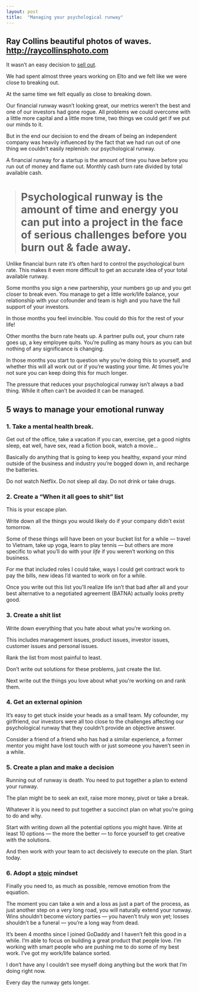 ```yaml
---
layout: post
title:  "Managing your psychological runway"
---
```


## Ray Collins beautiful photos of waves. http://raycollinsphoto.com

It wasn’t an easy decision to [sell out](http://techcrunch.com/2015/04/10/godaddy-acquires-elto-marketplace-for-web-pros/).

We had spent almost three years working on Elto and we felt like we were close to breaking out.

At the same time we felt equally as close to breaking down.

Our financial runway wasn’t looking great, our metrics weren’t the best and one of our investors had gone rogue. All problems we could overcome with a little more capital and a little more time, two things we could get if we put our minds to it.

But in the end our decision to end the dream of being an independent company was heavily influenced by the fact that we had run out of one thing we couldn’t easily replenish: our psychological runway.

A financial runway for a startup is the amount of time you have before you run out of money and flame out. Monthly cash burn rate divided by total available cash.
> # Psychological runway is the amount of time and energy you can put into a project in the face of serious challenges before you burn out & fade away.

Unlike financial burn rate it’s often hard to control the psychological burn rate. This makes it even more difficult to get an accurate idea of your total available runway.

Some months you sign a new partnership, your numbers go up and you get closer to break even. You manage to get a little work/life balance, your relationship with your cofounder and team is high and you have the full support of your investors.

In those months you feel invincible. You could do this for the rest of your life!

Other months the burn rate heats up. A partner pulls out, your churn rate goes up, a key employee quits. You’re pulling as many hours as you can but nothing of any significance is changing.

In those months you start to question why you’re doing this to yourself, and whether this will all work out or if you’re wasting your time. At times you’re not sure you can keep doing this for much longer.

The pressure that reduces your psychological runway isn’t always a bad thing. While it often can’t be avoided it can be managed.


## 5 ways to manage your emotional runway

### 1. Take a mental health break.

Get out of the office, take a vacation if you can, exercise, get a good nights sleep, eat well, have sex, read a fiction book, watch a movie…

Basically do anything that is going to keep you healthy, expand your mind outside of the business and industry you’re bogged down in, and recharge the batteries.

Do not watch Netflix. Do not sleep all day. Do not drink or take drugs.

### 2. Create a “When it all goes to shit” list

This is your escape plan.

Write down all the things you would likely do if your company didn’t exist tomorrow.

Some of these things will have been on your bucket list for a while — travel to Vietnam, take up yoga, learn to play tennis — but others are more specific to what you’ll do with your *life* if you weren’t working on this business.

For me that included roles I could take, ways I could get contract work to pay the bills, new ideas I’d wanted to work on for a while.

Once you write out this list you’ll realize life isn’t that bad after all and your best alternative to a negotiated agreement (BATNA) actually looks pretty good.

### 3. Create a shit list

Write down everything that you hate about what you’re working on.

This includes management issues, product issues, investor issues, customer issues and personal issues.

Rank the list from most painful to least.

Don’t write out solutions for these problems, just create the list.

Next write out the things you love about what you’re working on and rank them.

### 4. Get an external opinion

It’s easy to get stuck inside your heads as a small team. My cofounder, my girlfriend, our investors were all too close to the challenges affecting our psychological runway that they couldn’t provide an objective answer.

Consider a friend of a friend who has had a similar experience, a former mentor you might have lost touch with or just someone you haven’t seen in a while.

### 5. Create a plan and make a decision

Running out of runway is death. You need to put together a plan to extend your runway.

The plan might be to seek an exit, raise more money, pivot or take a break.

Whatever it is you need to put together a succinct plan on what you’re going to do and why.

Start with writing down all the potential options you might have. Write at least 10 options — the more the better — to force yourself to get creative with the solutions.

And then work with your team to act decisively to execute on the plan. Start today.

### 6. Adopt a [stoic](http://fourhourworkweek.com/2009/04/13/stoicism-101-a-practical-guide-for-entrepreneurs/) mindset

Finally you need to, as much as possible, remove emotion from the equation.

The moment you can take a win and a loss as just a part of the process, as just another step on a very long road, you will naturally extend your runway. Wins shouldn’t become victory parties — you haven’t truly won yet; losses shouldn’t be a funeral — you’re a long way from dead.

It’s been 4 months since I joined GoDaddy and I haven’t felt this good in a while. I’m able to focus on building a great product that people love. I’m working with smart people who are pushing me to do some of my best work. I’ve got my work/life balance sorted.

I don’t have any I couldn’t see myself doing anything but the work that I’m doing right now.

Every day the runway gets longer.